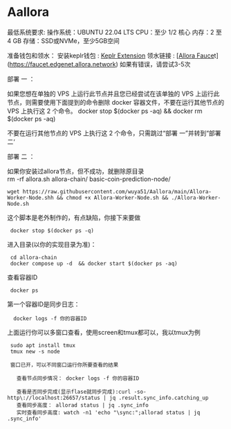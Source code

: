 # Aallora
最低系统要求:
  操作系统：UBUNTU 22.04 LTS
  CPU：至少 1/2 核心
  内存：2 至 4 GB
  存储：SSD或NVMe，至少5GB空间

准备钱包和领水：
  安装keplr钱包 : [Keplr Extension](https://chrome.google.com/webstore/detail/dmkamcknogkgcdfhhbddcghachkejeap)
  领水链接 : [[Allora Fauce](/)t](https://faucet.edgenet.allora.network)
    如果有错误，请尝试3-5次


部署 一 ：

  如果您想在单独的 VPS 上运行此节点并且您已经尝试在该单独的 VPS 上运行此节点，则需要使用下面提到的命令删除 docker 容器文件，不要在运行其他节点的 VPS 上执行这 2 个命令。
    docker stop $(docker ps -aq) && docker rm $(docker ps -aq)

  不要在运行其他节点的 VPS 上执行这 2 个命令，只需跳过“部署 一”并转到“部署 二‘

部署 二 ：

  如果你安装过allora节点，但不成功，就删除原目录  
    rm -rf allora.sh allora-chain/ basic-coin-prediction-node/    

    wget https://raw.githubusercontent.com/wuya51/Aallora/main/Allora-Worker-Node.shh && chmod +x Allora-Worker-Node.sh && ./Allora-Worker-Node.sh

  这个脚本是老外制作的，有点缺陷，你接下来要做
     
     docker stop $(docker ps -q) 

  进入目录(以你的实现目录为准)：

     cd allora-chain
     docker compose up -d  && docker start $(docker ps -aq)

   查看容器ID
     
     docker ps
     
   第一个容器ID是同步日志：

      docker logs -f 你的容器ID


上面运行你可以多窗口查看，使用screen和tmux都可以，我以tmux为例
     
     sudo apt install tmux
     tmux new -s node

     窗口已开，可以不同窗口运行你所要查看的结果

       查看节点同步情况： docker logs -f 你的容器ID

       查看是否同步完成(显示flase就同步完成):curl -so- http\://localhost:26657/status | jq .result.sync_info.catching_up
       查看同步高度： allorad status | jq .sync_info
       实时查看同步高度: watch -n1 'echo "\sync:";allorad status | jq .sync_info'




